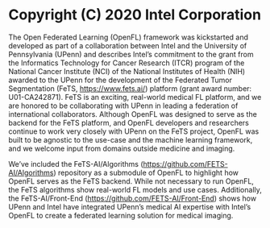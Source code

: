 # Copyright (C) 2020 Intel Corporation

The Open Federated Learning (OpenFL) framework was kickstarted and developed as part of a collaboration between Intel and the University of Pennsylvania (UPenn) and describes  Intel’s commitment to the grant from the Informatics Technology for Cancer Research (ITCR) program of the National Cancer Institute (NCI) of the National Institutes of Health (NIH) awarded to the UPenn for the development of the Federated Tumor Segmentation (FeTS, https://www.fets.ai/) platform (grant award number: U01-CA242871). FeTS is an exciting, real-world medical FL platform, and we are honored to be collaborating with UPenn in leading a federation of international collaborators. Although OpenFL was designed to serve as the backend for the FeTS platform, and OpenFL developers and researchers continue to work very closely with UPenn on the FeTS project, OpenFL was built to be agnostic to the use-case and the machine learning framework, and we welcome input from domains outside medicine and imaging. 

We’ve included the FeTS-AI/Algorithms (https://github.com/FETS-AI/Algorithms) repository as a submodule of OpenFL to highlight how OpenFL serves as the FeTS backend. While not necessary to run OpenFL, the FeTS algorithms show real-world FL models and use cases. Additionally, the FeTS-AI/Front-End (https://github.com/FETS-AI/Front-End) shows how UPenn and Intel have integrated UPenn’s medical AI expertise with Intel’s OpenFL to create a federated learning solution for medical imaging. 
